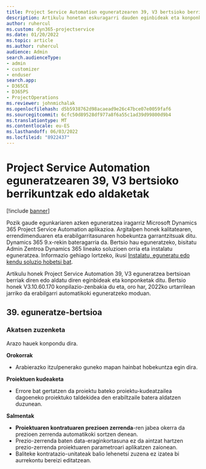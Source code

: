 ```yaml
---
title: Project Service Automation eguneratzearen 39, V3 bertsioko berrikuntzak edo aldaketak
description: Artikulu honetan eskuragarri dauden eginbideak eta konponketak zerrendatzen dira Microsoft Dynamics 365 Project Service Automation Eguneratu 39. bertsioa, V3.
author: ruhercul
ms.custom: dyn365-projectservice
ms.date: 01/20/2022
ms.topic: article
ms.author: ruhercul
audience: Admin
search.audienceType:
- admin
- customizer
- enduser
search.app:
- D365CE
- D365PS
- ProjectOperations
ms.reviewer: johnmichalak
ms.openlocfilehash: d5b5938762d98acaead9e26c47bce07e0059faf6
ms.sourcegitcommit: 6cfc50d89528df977a8f6a55c1ad39d99800d9b4
ms.translationtype: MT
ms.contentlocale: eu-ES
ms.lasthandoff: 06/03/2022
ms.locfileid: "8922437"
---
```

# <a name="whats-new-or-changed-in-project-service-automation-update-release-39-v3"></a>Project Service Automation eguneratzearen 39, V3 bertsioko berrikuntzak edo aldaketak

[!include [banner](../includes/psa-now-project-operations.md)]

Pozik gaude egunkariaren azken eguneratzea iragarriz Microsoft Dynamics 365 Project Service Automation aplikazioa. Argitalpen honek kalitatearen, errendimenduaren eta erabilgarritasunaren hobekuntza garrantzitsuak ditu. Dynamics 365 9.x-rekin bateragarria da. Bertsio hau eguneratzeko, bisitatu Admin Zentroa Dynamics 365 lineako soluzioen orria eta instalatu eguneratzea. Informazio gehiago lortzeko, ikusi [Instalatu, eguneratu edo kendu soluzio hobetsi bat](/power-platform/admin/install-remove-preferred-solution).

Artikulu honek Project Service Automation 39, V3 eguneratzea bertsioan berriak diren edo aldatu diren eginbideak eta konponketak ditu. Bertsio honek V3.10.60.170 konpilazio-zenbakia du eta, oro har, 2022ko urtarrilean jarriko da erabilgarri automatikoki eguneratzeko moduan.

## <a name="update-release-39"></a>39. eguneratze-bertsioa

### <a name="bug-fixes"></a>Akatsen zuzenketa

Arazo hauek konpondu dira.

**Orokorrak**

- Arabierazko itzulpenerako guneko mapan hainbat hobekuntza egin dira.

**Proiektuen kudeaketa**

- Errore bat gertatzen da proiektu bateko proiektu-kudeatzailea dagoeneko proiektuko taldekidea den erabiltzaile batera aldatzen duzunean.

**Salmentak**

- **Proiektuaren kontratuaren prezioen zerrenda**-ren jabea okerra da prezioen zerrenda automatikoki sortzen denean. 
- Prezio-zerrenda baten data-eraginkortasuna ez da aintzat hartzen prezio-zerrenda proiektuaren parametroari aplikatzen zaionean.
- Baliteke kontratazio-unitateak balio lehenetsi zuzena ez izatea bi aurrekontu bereizi editatzean.
